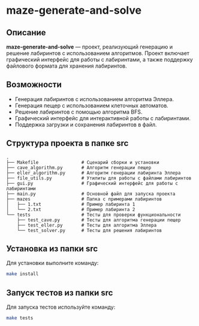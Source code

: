 
# maze-generate-and-solve

## Описание

**maze-generate-and-solve** — проект, реализующий генерацию и решение лабиринтов с использованием алгоритмов. Проект включает графический интерфейс для работы с лабиринтами, а также поддержку файлового формата для хранения лабиринтов.

## Возможности
- Генерация лабиринтов с использованием алгоритма Эллера.
- Генерация пещер с использованием клеточных автоматов.
- Решение лабиринтов с помощью алгоритма BFS.
- Графический интерфейс для интерактивной работы с лабиринтами.
- Поддержка загрузки и сохранения лабиринтов в файл.

## Структура проекта в папке src

```plaintext
.
├── Makefile                # Сценарий сборки и установки
├── cave_algorithm.py       # Алгоритм генерации пещер
├── eller_algorithm.py      # Алгоритм генерации лабиринта Эллера
├── file_utils.py           # Утилиты для работы с файлами лабиринтов
├── gui.py                  # Графический интерфейс для работы с лабиринтами
├── main.py                 # Основной файл для запуска проекта
├── mazes                   # Папка с примерами лабиринтов
│   ├── 1.txt               # Пример лабиринта 1
│   └── 2.txt               # Пример лабиринта 2
└── tests                   # Тесты для проверки функциональности
    ├── test_cave.py        # Тесты для алгоритма генерации пещер
    ├── test_eller.py       # Тесты для алгоритма Эллера
    └── test_solver.py      # Тесты для решения лабиринтов
```

## Установка из папки src

Для установки выполните команду:

```bash
make install
```

## Запуск тестов из папки src

Для запуска тестов используйте команду:

```bash
make tests
```
